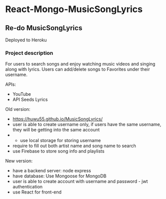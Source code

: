 # React-Mongo-MusicSongLyrics

## Re-do MusicSongLyrics
Deployed to Heroku

### Project description
For users to search songs and enjoy watching music videos and singing along with lyrics. Users can add/delete songs to Favorites under their username.

APIs:
* YouTube
* API Seeds Lyrics

Old version:
* https://huwu55.github.io/MusicSongLyrics/
* user is able to create username only, if users have the same username, they will be getting into the same account
* * use local storage for storing username
* require to fill out both artist name and song name to search
* use Firebase to store song info and playlists

New version:
* have a backend server: node express
* have database: Use Mongoose for MongoDB 
* user is able to create account with username and password - jwt authentication
* use React for front-end